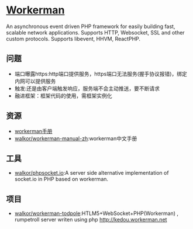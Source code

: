 # [Workerman](https://github.com/walkor/Workerman)

An asynchronous event driven PHP framework for easily building fast, scalable network applications. Supports HTTP, Websocket, SSL and other custom protocols. Supports libevent, HHVM, ReactPHP.

## 问题

* 端口曝露https:http端口提供服务，https端口无法服务(握手协议报错)，绑定内网可以提供服务
* 触发:还是由客户端触发响应，服务端不会主动推送，要不断请求
* 融进框架：框架代码的使用，需框架实例化

## 资源

* [workerman手册](http://doc.workerman.net/)
* [walkor/workerman-manual-zh](https://github.com/walkor/workerman-manual-zh):workerman中文手册

## 工具

* [walkor/phpsocket.io](https://github.com/walkor/phpsocket.io):A server side alternative implementation of socket.io in PHP based on workerman.

## 项目

* [walkor/workerman-todpole](https://github.com/walkor/workerman-todpole):HTLM5+WebSocket+PHP(Workerman) , rumpetroll server writen using php http://kedou.workerman.net
